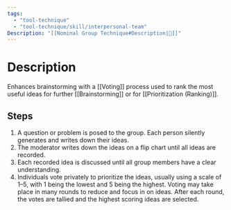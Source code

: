 ```yaml
---
tags:
  - "tool-technique"
  - "tool-technique/skill/interpersonal-team"
Description: "[[Nominal Group Technique#Description|📝]]"
---
```

# Description
Enhances brainstorming with a [[Voting]] process used to rank the most useful ideas for further [[Brainstorming]] or for [[Prioritization (Ranking)]].
## Steps
1. A question or problem is posed to the group. Each person silently generates and writes down their ideas.
2. The moderator writes down the ideas on a flip chart until all ideas are recorded.
3. Each recorded idea is discussed until all group members have a clear understanding.
4. Individuals vote privately to prioritize the ideas, usually using a scale of 1–5, with 1 being the lowest and 5 being the highest. Voting may take place in many rounds to reduce and focus in on ideas. After each round, the votes are tallied and the highest scoring ideas are selected.